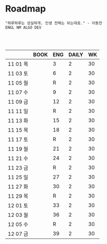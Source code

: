 # Roadmap

```
"하루하루는 성실하게. 인생 전체는 되는대로." - 이동진
ENGL NM ALGO DEV
```

<br><br>

|          | BOOK | ENG  | DAILY | WK   |
| -------- | ---- | ---- | ----- | ---- |
| 11 01 목 |      | 3    | 2     | 30   |
| 11 03 토 |      | 6    | 2     | 30   |
| 11 05 월 |      | R    | 2     | 30   |
| 11 07 수 |      | 9    | 2     | 30   |
| 11 09 금 |      | 12   | 2     | 30   |
| 11 11 일 |      | R    | 2     | 30   |
| 11 13 화 |      | 15   | 2     | 30   |
| 11 15 목 |      | 18   | 2     | 30   |
| 11 17 토 |      | R    | 2     | 30   |
| 11 19 월 |      | 21   | 2     | 30   |
| 11 21 수 |      | 24   | 2     | 30   |
| 11 23 금 |      | R    | 2     | 30   |
| 11 25 일 |      | 27   | 2     | 30   |
| 11 27 화 |      | 30   | 2     | 30   |
| 11 29 목 |      | R    | 2     | 30   |
| 12 01 토 |      | 33   | 2     | 30   |
| 12 03 월 |      | 36   | 2     | 30   |
| 12 05 수 |      | R    | 2     | 30   |
| 12 07 금 |      | 39   | 2     | 30   |

<br><br>

